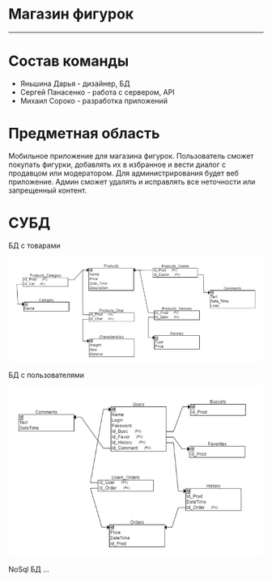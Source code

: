 # Магазин фигурок
---
# Состав команды
- Яньшина Дарья - дизайнер, БД
- Сергей Панасенко - работа с сервером, API
- Михаил Сороко - разработка приложений

# Предметная область 
Мобильное приложение для магазина фигурок. Пользователь сможет покупать фигурки, добавлять их в избранное и вести диалог с продавцом или модератором. Для администрирования будет веб приложение. Админ сможет удалять и исправлять все неточности или запрещенный контент.

# СУБД
БД с товарами

![БД с товарами](https://github.com/Gravetar/My_BD/blob/master/Rel1.png "БД с товарами")

БД с пользователями

![БД с пользователями](https://github.com/Gravetar/My_BD/blob/master/Rel2.png "БД с пользователями")

NoSql БД
...
